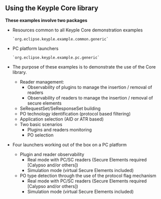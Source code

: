 **Using the Keyple Core library**
---

**These examples involve two packages**

- Resources common to all Keyple Core demonstration examples

      `org.eclipse.keyple.example.common.generic`
- PC platform launchers

      `org.eclipse.keyple.example.pc.generic`
      
* The purpose of these examples is to demonstrate the use of the Core library.

  * Reader management:
    * Observability of plugins to manage the insertion / removal of readers
    * Observability of readers to manage the insertion / removal of secure elements
  * SeRequestSet/SeResponseSet building
  * PO technology identification (protocol based filtering)
  * Application selection (AID or ATR based)
  * Two basic scenarios
    * Plugins and readers monitoring
    * PO selection

* Four launchers working out of the box on a PC platform

  * Plugin and reader observability
    * Real mode with PC/SC readers (Secure Elements required [Calypso and/or others])
    * Simulation mode (virtual Secure Elements included)
  * PO type detection through the use of the protocol flag mechanism
    * Real mode with PC/SC readers (Secure Elements required [Calypso and/or others])
    * Simulation mode (virtual Secure Elements included)
